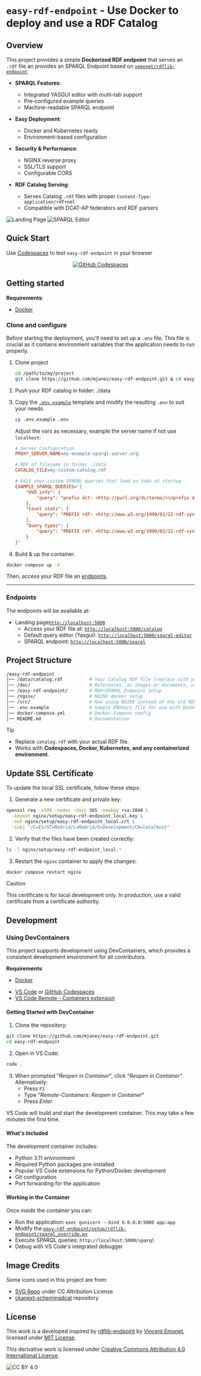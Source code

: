 # `easy-rdf-endpoint` - Use Docker to deploy and use a RDF Catalog

## Overview
This project provides a simple **Dockerized RDF endpoint** that serves an `.rdf` file an provides an SPARQL Endpoint based on [`vemonet/rdflib-endpoint`](https://github.com/vemonet/rdflib-endpoint)

* **SPARQL Features**: 
  - Integrated YASGUI editor with multi-tab support
  - Pre-configured example queries
  - Machine-readable SPARQL endpoint

* **Easy Deployment**:
  - Docker and Kubernetes ready
  - Environment-based configuration

* **Security & Performance**:
  - NGINX reverse proxy
  - SSL/TLS support
  - Configurable CORS

* **RDF Catalog Serving**:
  - Serves Catalog `.rdf` files with proper `Content-Type: application/rdf+xml`
  - Compatible with DCAT-AP federators and RDF parsers

![Landing Page](doc/img/easy-rdf-endpoint_landing-page.png)
![SPARQL Editor](doc/img/easy-rdf-endpoint_sparql-editor.png)

## Quick Start
Use [Codespaces](https://github.com/features/codespaces) to test `easy-rdf-endpoint` in your browser
<center><a href='https://codespaces.new/mjanez/easy-rdf-endpoint'><img src='https://github.com/codespaces/badge.svg' alt='GitHub Codespaces' style={{maxWidth: '100%'}}/></a></center>

## Getting started
**Requirements**:
* [Docker](https://docs.docker.com/get-docker/)

### Clone and configure
Before starting the deployment, you'll need to set up a `.env` file. This file is crucial as it contains environment variables that the application needs to run properly.

1. Clone project
    ```sh
    cd /path/to/my/project
    git clone https://github.com/mjanez/easy-rdf-endpoint.git & cd easy-rdf-endpoint
    ```

2. Push your RDF catalog in folder: ./data 

3. Copy the [`.env.example`](.env.example) template and modify the resulting `.env` to suit your needs.

    ```sh
    cp .env.example .env
    ```

    Adjust the vars as necessary, example the server name if not use `localhost`:
    ```ini
    # Server Configuration
    PROXY_SERVER_NAME=my-example-sparql-server.org

    # RDF of filename in folder ./data 
    CATALOG_FILE=my-custom-catalog.rdf

    # Edit your custom SPARQL queries that load as tabs at startup
    EXAMPLE_SPARQL_QUERIES='{
        "HVD info": {
            "query": "prefix dct: <http://purl.org/dc/terms/>\nprefix dcatap: <http://data.europa.eu/r5r/>\nprefix dcat: <http://www.w3.org/ns/dcat#>\n\nselect distinct ?title ?hvdCategory ?applicableLegislation ?accessService ?accessURL ?license\nwhere {\n  ?catalogo ?cp ?d.\n\n    # Dataset y su categoría HVD\n    ?d dcatap:applicableLegislation <http://data.europa.eu/eli/reg_impl/2023/138/oj>.\n    ?d a dcat:Dataset.\n    optional { ?d dcatap:hvdCategory ?hvdCategory. }\n    \n    # Distribution and its props\n    ?d dcat:distribution ?dist.\n    ?dist dcatap:applicableLegislation <http://data.europa.eu/eli/reg_impl/2023/138/oj>.\n    \n    optional { \n        ?dist dct:title ?title.\n        FILTER(langMatches(lang(?title), \"en\"))\n    } \n    optional { ?dist dcatap:applicableLegislation ?applicableLegislation. } \n    optional { ?dist dcat:accessURL ?accessURL. } \n    optional { ?dist dcat:accessService ?accessService. } \n    optional { ?dist dct:license ?license. } \n}\nORDER BY ?dist"
        },
        "Count stats": {
            "query": "PREFIX rdf: <http://www.w3.org/1999/02/22-rdf-syntax-ns#>\nPREFIX dcat: <http://www.w3.org/ns/dcat#>\nPREFIX dct: <http://purl.org/dc/terms/>\n\nSELECT \n  (COUNT(DISTINCT ?dataset) AS ?totalDatasets)\n  (COUNT(DISTINCT ?distribution) AS ?totalDistributions)\n  (COUNT(DISTINCT ?dataservice) AS ?totalDataservices)\n  (COUNT(DISTINCT ?publisher) AS ?totalPublishers)\nWHERE {\n  {\n    ?dataset a dcat:Dataset .\n    OPTIONAL { ?dataset dct:publisher ?publisher }\n    OPTIONAL { ?dataset dcat:distribution ?distribution }\n  }\n  UNION\n  {\n    ?dataservice a dcat:DataService ;\n                 dcat:servesDataset ?dataset .\n  }\n}"
        },
        "Query types": {
            "query": "PREFIX rdf: <http://www.w3.org/1999/02/22-rdf-syntax-ns#>\nPREFIX rdfs: <http://www.w3.org/2000/01/rdf-schema#>\nPREFIX dct: <http://purl.org/dc/terms/>\nSELECT DISTINCT ?type ?label (COUNT(?s) as ?count) ?comment WHERE {\n    ?s rdf:type ?type .\n    OPTIONAL { ?type rdfs:label ?label }\n    OPTIONAL { ?type rdfs:comment ?comment }\n} \nGROUP BY ?type ?label ?comment\nORDER BY DESC(?count)\nLIMIT 10"
        }
    }' 
    ```

4. Build & up the container.

```sh
docker compose up -d
```

Then, access your RDF file an [endpoints](#endpoints).

---

### Endpoints
The endpoints will be available at:
* Landing page[`http://localhost:5000`](http://localhost:5000)
    * Access your RDF file at: [`http://localhost:5000/catalog`](http://localhost:5000/catalog)
    * Default query editor (Yasgui): [`http://localhost:5000/sparql-editor`](http://localhost:5000/sparql-editor)
    * SPARQL endpoint: [`http://localhost:5000/sparql`](http://localhost5000/sparql)

## Project Structure
```sh
/easy-rdf-endpoint
│── /data/catalog.rdf          # Your Catalog RDF file (replace with your own)
│── /doc/                      # References, as images or documents, used in repo
│── /easy-rdf-endpoint/        # RDF+SPARQL Endpoint setup
│── /nginx/                    # NGINX docker setup
│── /src/                      # Now using NGINX instead of the old RDF serving mode
│── .env.example               # Sample ENVVars file for use with Docker Compose
│── docker-compose.yml         # Docker Compose config
│── README.md                  # Documentation
```

> [!TIP]  
> - Replace `catalog.rdf` with your actual RDF file.  
> - Works with **Codespaces, Docker, Kubernetes, and any containerized environment**.

## Update SSL Certificate
To update the local SSL certificate, follow these steps:

1. Generate a new certificate and private key:
```sh
openssl req -x509 -nodes -days 365 -newkey rsa:2048 \
  -keyout nginx/setup/easy-rdf-endpoint_local.key \
  -out nginx/setup/easy-rdf-endpoint_local.crt \
  -subj "/C=ES/ST=Madrid/L=Madrid/O=Development/CN=localhost"
```

2. Verify that the files have been created correctly:
```sh
ls -l nginx/setup/easy-rdf-endpoint_local.*
```

3. Restart the `nginx` container to apply the changes:
```sh
docker compose restart nginx
```

> [!CAUTION]
> This certificate is for local development only. In production, use a valid certificate from a certificate authority.

## Development

### Using DevContainers
This project supports development using DevContainers, which provides a consistent development environment for all contributors.

**Requirements**:
* [Docker](https://docs.docker.com/get-docker/)
- [VS Code](https://code.visualstudio.com/) or [GitHub Codespaces](https://github.com/features/codespaces)
- [VS Code Remote - Containers extension](https://docs.rancherdesktop.io/how-to-guides/vs-code-remote-containers/)

#### Getting Started with DevContainer
1. Clone the repository:
```bash
git clone https://github.com/mjanez/easy-rdf-endpoint.git
cd easy-rdf-endpoint
```

2. Open in VS Code:
```bash
code .
```

3. When prompted "*Reopen in Container*", click "*Reopen in Container*". Alternatively:
   - Press `F1`
   - Type "*Remote-Containers: Reopen in Container*"
   - Press *Enter*

VS Code will build and start the development container. This may take a few minutes the first time.

#### What's Included
The development container includes:
- Python 3.11 environment
- Required Python packages pre-installed
- Popular VS Code extensions for Python/Docker development
- Git configuration
- Port forwarding for the application

#### Working in the Container
Once inside the container you can:
- Run the application: `exec gunicorn --bind 0.0.0.0:5000 app:app`
- Modify the [`easy-rdf-endpoint/setup/rdflib-endpoint/sparql_override.py`](./easy-rdf-endpoint/setup/rdflib-endpoint/sparql_override.py)
- Execute SPARQL queries: `http://localhost:5000/sparql`
- Debug with VS Code's integrated debugger

## Image Credits
Some icons used in this project are from:
- [SVG Repo](https://www.svgrepo.com/) under CC Attribution License
- [ckanext-schemingdcat](https://github.com/mjanez/ckanext-schemingdcat) repository

## License
This work is a developed inspired by [rdflib-endpoint](https://github.com/vemonet/rdflib-endpoint) by [Vincent Emonet](https://github.com/vemonet), licensed under [MIT License](https://github.com/vemonet/rdflib-endpoint?tab=MIT-1-ov-file#readme).

This derivative work is licensed under [Creative Commons Attribution 4.0 International License](http://creativecommons.org/licenses/by/4.0/).

![CC BY 4.0](https://i.creativecommons.org/l/by/4.0/88x31.png)